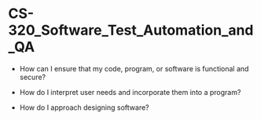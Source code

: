 # CS-320_Software_Test_Automation_and_QA

- How can I ensure that my code, program, or software is functional and secure?

- How do I interpret user needs and incorporate them into a program?

- How do I approach designing software?
